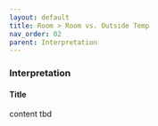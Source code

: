 ```yaml
---
layout: default
title: Room > Room vs. Outside Temp
nav_order: 02
parent: Interpretation
---
```


### Interpretation
#### Title
content tbd